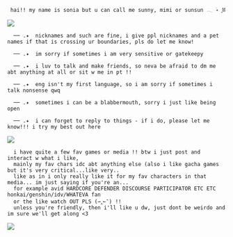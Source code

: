 


     
     hai!! my name is sonia but u can call me sunny, mimi or sunsun 𓂃 ࣪˖ ִֶָ𐀔
   
  
  ![](https://64.media.tumblr.com/5d22a231c4dce13e1738d006111a2c83/ed76da2521d3cea6-6f/s400x600/2b2d8ccae42e43ab9c6b98b29871855db81c9fd0.gifv)
 
 
      ── .✦  nicknames and such are fine, i give ppl nicknames and a pet names if that is crossing ur boundaries, pls do let me know!
    
      ── .✦  im sorry if sometimes i am very sensitive or gatekeepy 
    
      ── .✦  i luv to talk and make friends, so neva be afraid to dm me abt anything at all or sit w me in pt !!

      ── .✦  eng isn't my first language, so i am sorry if sometimes i talk nonsense qwq

      ── .✦  sometimes i can be a blabbermouth, sorry i just like being open

      ── .✦  i can forget to reply to things - if i do, please let me know!!! i try my best out here ⠀⠀⠀
    
  
  ![](https://64.media.tumblr.com/5d22a231c4dce13e1738d006111a2c83/ed76da2521d3cea6-6f/s400x600/2b2d8ccae42e43ab9c6b98b29871855db81c9fd0.gifv)
   
      i have quite a few fav games or media !! btw i just post and interact w what i like, 
      mainly my fav chars idc abt anything else (also i like gacha games but it's very critical...like very..
      like as in i only really like it for my fav characters in that media... im just saying if you're an...
      for example avid HARDCORE DEFENDER DISCOURSE PARTICIPATOR ETC ETC honkai/genshin/idv/WHATEVA fan
      or the like watch OUT PLS (⇀‸↼‶) !! 
      unless you're friendly, then i'll like u dw, just dont be weirdo and im sure we'll get along <3

      
  ![](https://64.media.tumblr.com/c9a58303d09681ccf45f5392452af851/dcfcd66431d8f63b-f5/s2048x3072/c30e28dd1f9551ce27e19045ef14c1936907e9f2.pnj)



  
